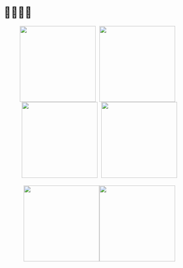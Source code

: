 <h1> 👋🏻👋🏻 </h1>


<div style="display: flex; justify-content: center; align-items: center; flex-wrap: wrap; margin-bottom: 20px;">
  <!-- MAIN PROFILE STATS -->
  <!-- Dark Mode -->
  <a href="https://github.com/anuraghazra/github-readme-stats#gh-dark-mode-only" style="margin-right: 10px;">
    <img height=200 src="https://github-readme-stats.vercel.app/api?username=avrilmz&show=prs_merged&show_icons=true&hide=contribs,prs&hide_border=true&theme=dracula#gh-dark-mode-only" />
  </a>
  <!-- Light Mode -->
  <a href="https://github.com/anuraghazra/github-readme-stats#gh-light-mode-only" style="margin-right: 10px;">
    <img height=200 src="https://github-readme-stats.vercel.app/api?username=avrilmz&show=prs_merged&show_icons=true&hide=contribs,prs&theme=default#gh-light-mode-only" />
  </a>

  <!-- MOST USED LANGUAGES -->
  <!-- Dark Mode -->
  <a href="https://github.com/anuraghazra/github-readme-stats#gh-dark-mode-only" style="margin-right: 10px;">
    <img height=200 src="https://github-readme-stats.vercel.app/api/top-langs/?username=avrilmz&hide_border=true&theme=dracula#gh-dark-mode-only" />
  </a>
  <!-- Light Mode -->
  <a href="https://github.com/anuraghazra/github-readme-stats#gh-light-mode-only">
    <img height=200 src="https://github-readme-stats.vercel.app/api/top-langs/?username=avrilmz&theme=default#gh-light-mode-only" />
  </a>
</div>


<div style="display: flex; justify-content: center; align-items: center; flex-wrap: wrap; width: 100%;">
  <!-- STREAK -->
  <!-- Dark Mode -->
  <a href="https://git.io/streak-stats#gh-dark-mode-only">
    <img height="200" src="https://streak-stats.demolab.com?user=AvrilMZ&theme=dracula&hide_border=true&date_format=j%20M%5B%20Y%5D&hide_total_contributions=true#gh-dark-mode-only" />
  </a>
  <!-- Light Mode -->
  <a href="https://git.io/streak-stats#gh-light-mode-only">
    <img height="200" src="https://streak-stats.demolab.com?user=AvrilMZ&theme=default&hide_border=true&date_format=j%20M%5B%20Y%5D&hide_total_contributions=true#gh-light-mode-only" />
  </a>
</div>


<!--
<div style="display: flex; justify-content: center; align-items: center; flex-wrap: wrap;">
-->
  <!-- EXTRA PINNED REPOSITORY -->
  <!-- Dark Mode -->
<!--
  <a href="https://github.com/anuraghazra/github-readme-stats#gh-dark-mode-only" style="margin-right: 10px;">
    <img src="https://github-readme-stats.vercel.app/        LINK_DEL_REPO       &hide_border=true&theme=dracula#gh-dark-mode-only" />
  </a>
-->
  <!-- Light Mode -->
<!--
  <a href="https://github.com/anuraghazra/github-readme-stats#gh-light-mode-only">
    <img src="https://github-readme-stats.vercel.app/        LINK_DEL_REPO       &theme=default#gh-light-mode-only" />
  </a>
</div>
-->
